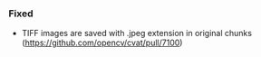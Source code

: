 ### Fixed

- TIFF images are saved with .jpeg extension in original chunks
  (<https://github.com/opencv/cvat/pull/7100>)
